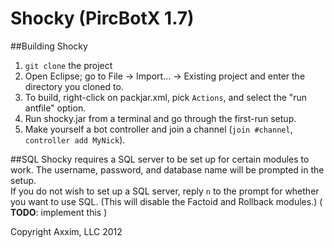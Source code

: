 Shocky (PircBotX 1.7)
======

##Building Shocky
1. ```git clone``` the project
2. Open Eclipse; go to File -> Import... -> Existing project and enter the directory you cloned to.
3. To build, right-click on packjar.xml, pick ```Actions```, and select the "run antfile" option.
4. Run shocky.jar from a terminal and go through the first-run setup.
5. Make yourself a bot controller and join a channel (```join #channel```, ```controller add MyNick```).

##SQL
Shocky requires a SQL server to be set up for certain modules to work.
The username, password, and database name will be prompted in the setup.  
If you do not wish to set up a SQL server, reply ```n``` to the prompt for whether you want to use SQL. (This will disable the Factoid and Rollback modules.) ( **TODO**: implement this )


Copyright Axxim, LLC 2012